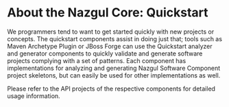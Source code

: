 # About the Nazgul Core: Quickstart

We programmers tend to want to get started quickly with new projects or concepts.
The quickstart components assist in doing just that; tools such as Maven Archetype
Plugin or JBoss Forge can use the Quickstart analyzer and generator components to
quickly validate and generate software projects complying with a set of patterns.
Each component has implementations for analyzing and generating Nazgul Software
Component project skeletons, but can easily be used for other implementations as well.

Please refer to the API projects of the respective components for detailed usage information.